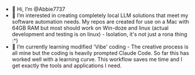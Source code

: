 - 👋 Hi, I’m @Abbie7737
- 👀 I’m interested in creating completely local LLM solutions that meet my software automation needs. My repos are created for use on a Mac with 64GB RAM but most should work on Win-doze and linux (actual development and testing is on linux) - Isolation, it's not just a rona thing :^)
- 🌱 I’m currently learning modified 'Vibe' coding - The creative process is all mine but the coding is heavily prompted Claude Code. So far this has worked well with a learning curve. This workflow saves me time and I get exactly the tools and applications I need.

<!---
Abbie7737/Abbie7737 is a ✨ special ✨ repository because its `README.md` (this file) appears on your GitHub profile.
You can click the Preview link to take a look at your changes.
--->
